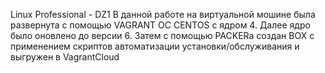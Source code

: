 Linux Professional - DZ1
В данной работе на виртуальной мошине была развернута с помощью VAGRANT ОС CENTOS с ядром 4. Далее ядро было оновлено до версии 6. Затем с помощью PACKERa создан BOX с применением скриптов автоматизации установки/обслуживания и выгружен в VagrantCloud
